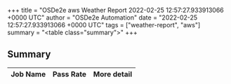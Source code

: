 +++
title = "OSDe2e aws Weather Report 2022-02-25 12:57:27.933913066 +0000 UTC"
author = "OSDe2e Automation"
date = "2022-02-25 12:57:27.933913066 +0000 UTC"
tags = ["weather-report", "aws"]
summary = "<table class=\"summary\"></table>"
+++
## Summary

| Job Name | Pass Rate | More detail |
|----------|-----------|-------------|




